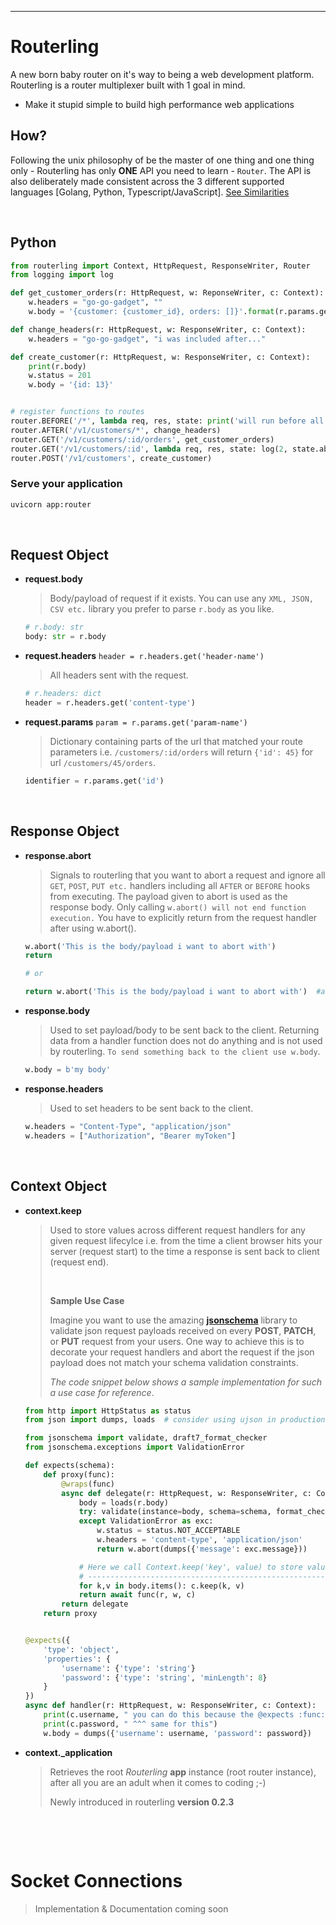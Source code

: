 **********
# Routerling

A new born baby router on it's way to being a web development platform. Routerling is a router
multiplexer built with 1 goal in mind.

- Make it stupid simple to build high performance web applications


## How?
Following the unix philosophy of be the master of one thing and one thing only - Routerling has only **ONE** API you need to learn - `Router`. The API is also deliberately made
consistent across the 3 different supported languages [Golang, Python, Typescript/JavaScript].
[See Similarities](#similarities)

&nbsp;

## Python

```py
from routerling import Context, HttpRequest, ResponseWriter, Router
from logging import log

def get_customer_orders(r: HttpRequest, w: ReponseWriter, c: Context):
    w.headers = "go-go-gadget", ""
    w.body = '{customer: {customer_id}, orders: []}'.format(r.params.get('id'))

def change_headers(r: HttpRequest, w: ResponseWriter, c: Context):
    w.headers = "go-go-gadget", "i was included after..."

def create_customer(r: HttpRequest, w: ResponseWriter, c: Context):
    print(r.body)
    w.status = 201
    w.body = '{id: 13}'


# register functions to routes
router.BEFORE('/*', lambda req, res, state: print('will run before all routes are handled'))
router.AFTER('/v1/customers/*', change_headers)
router.GET('/v1/customers/:id/orders', get_customer_orders)
router.GET('/v1/customers/:id', lambda req, res, state: log(2, state.abcxyz_variable))
router.POST('/v1/customers', create_customer)
```

### Serve your application
```sh
uvicorn app:router
```


&nbsp;


## Request Object

- **request.body**
    > Body/payload of request if it exists. You can use any `XML, JSON, CSV etc.` library you prefer
    > to parse `r.body` as you like.
    ```py
    # r.body: str
    body: str = r.body
    ```

- **request.headers** `header = r.headers.get('header-name')`
    > All headers sent with the request.
    ```py
    # r.headers: dict
    header = r.headers.get('content-type')
    ```

- **request.params** `param = r.params.get('param-name')`
    > Dictionary containing parts of the url that matched your route parameters i.e. `/customers/:id/orders` will
    > return `{'id': 45}` for url `/customers/45/orders`.
    ```py
    identifier = r.params.get('id')
    ```

&nbsp;

## Response Object

- **response.abort**
    > Signals to routerling that you want to abort a request and ignore all `GET`, `POST`, `PUT etc.` handlers including all
    > `AFTER` or `BEFORE` hooks from executing. The payload given to abort is used as the response body.
    > Only calling `w.abort() will not end function execution.` You have to explicitly return from the request handler after using w.abort().

    ```py
    w.abort('This is the body/payload i want to abort with')
    return

    # or

    return w.abort('This is the body/payload i want to abort with')  #abort registers then returns None
    ```

- **response.body**
    > Used to set payload/body to be sent back to the client. Returning data from a handler function does not do
    > anything and is not used by routerling. `To send something back to the client use w.body`.

    ```py
    w.body = b'my body'
    ```

- **response.headers**
    > Used to set headers to be sent back to the client.

    ```py
    w.headers = "Content-Type", "application/json"
    w.headers = ["Authorization", "Bearer myToken"]
    ```

&nbsp;

## Context Object

- **context.keep**
    > Used to store values across different request handlers for any given request lifecylce i.e. from the time
    > a client browser hits your server (request start) to  the time a response is sent back to client (request end).
    >
    > &nbsp;
    >
    > **Sample Use Case**
    >
    > Imagine you want to use the amazing [**jsonschema**](https://pypi.org/project/jsonschema/) library to
    > validate json request payloads received on every **POST**, **PATCH**, or **PUT** request from your users.
    > One way to achieve this is to decorate your request handlers and abort the request if the json payload does not
    > match your schema validation constraints.
    > 
    > _The code snippet below shows a sample implementation for such a use case for reference_.


    ```py
    from http import HttpStatus as status
    from json import dumps, loads  # consider using ujson in production apps

    from jsonschema import validate, draft7_format_checker
    from jsonschema.exceptions import ValidationError

    def expects(schema):
        def proxy(func):
            @wraps(func)
            async def delegate(r: HttpRequest, w: ResponseWriter, c: Context):
                body = loads(r.body)
                try: validate(instance=body, schema=schema, format_checker=draft7_format_checker)
                except ValidationError as exc:
                    w.status = status.NOT_ACCEPTABLE
                    w.headers = 'content-type', 'application/json'
                    return w.abort(dumps({'message': exc.message}))

                # Here we call Context.keep('key', value) to store values across handlers for the request lifecycle
                # -------------------------------------------------------------------------------------------------
                for k,v in body.items(): c.keep(k, v)
                return await func(r, w, c)
            return delegate
        return proxy


    @expects({
        'type': 'object',
        'properties': {
            'username': {'type': 'string'}
            'password': {'type': 'string', 'minLength': 8}
        }
    })
    async def handler(r: HttpRequest, w: ResponseWriter, c: Context):
        print(c.username, " you can do this because the @expects :func: calls c.keep('username', value)")
        print(c.password, " ^^^ same for this")
        w.body = dumps({'username': username, 'password': password})
    ```

- **context._application** 
    > Retrieves the root _Routerling_ **app** instance (root router instance), after all you are an
    > adult when it comes to coding ;-)
    >
    > Newly introduced in routerling **version 0.2.3**

&nbsp;

&nbsp;

# Socket Connections

> Implementation &amp; Documentation coming soon
